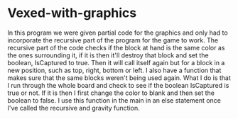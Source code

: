 # Vexed-with-graphics
In this program we were given partial code for the graphics and only had to incorporate the recursive part of the program for the game to work.
The recursive part of the code checks if the block at hand is the same color as the ones surrounding it, if it is then it'll destroy that block and set the boolean, IsCaptured to true. Then it will call itself again but for a block in a new position, such as top, right, bottom or left. 
I also have a function that makes sure that the same blocks weren't being used again. What I do is that I run through the whole board and check to see if the boolean IsCaptured is true or not. If it is then I first change the color to blank and then set the boolean to false. I use this function in the main in an else statement once I've called the recursive and gravity function. 
